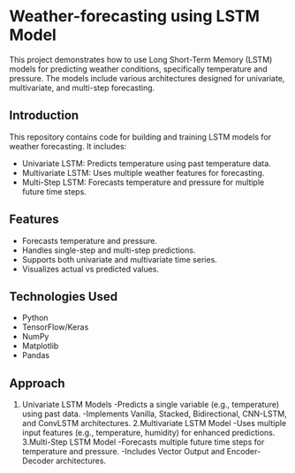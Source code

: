 # Weather-forecasting using LSTM Model
This project demonstrates how to use Long Short-Term Memory (LSTM) models for predicting weather conditions, specifically temperature and pressure. The models include various architectures designed for univariate, multivariate, and multi-step forecasting.


## Introduction
This repository contains code for building and training LSTM models for weather forecasting. 
It includes:
- Univariate LSTM: Predicts temperature using past temperature data.
- Multivariate LSTM: Uses multiple weather features for forecasting.
- Multi-Step LSTM: Forecasts temperature and pressure for multiple future time steps.

## Features
- Forecasts temperature and pressure.
- Handles single-step and multi-step predictions.
- Supports both univariate and multivariate time series.
- Visualizes actual vs predicted values.

## Technologies Used
- Python
- TensorFlow/Keras
- NumPy
- Matplotlib
- Pandas

## Approach
  1. Univariate LSTM Models
     -Predicts a single variable (e.g., temperature) using past data.
     -Implements Vanilla, Stacked, Bidirectional, CNN-LSTM, and ConvLSTM architectures.
  2.Multivariate LSTM Model
     -Uses multiple input features (e.g., temperature, humidity) for enhanced predictions.
  3.Multi-Step LSTM Model
     -Forecasts multiple future time steps for temperature and pressure.
     -Includes Vector Output and Encoder-Decoder architectures.
  




